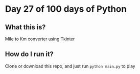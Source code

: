 # Day 27 of 100 days of Python

## What this is?
Mile to Km converter using Tkinter

## How do I run it?
Clone or download this repo, and just run `python main.py` to play

